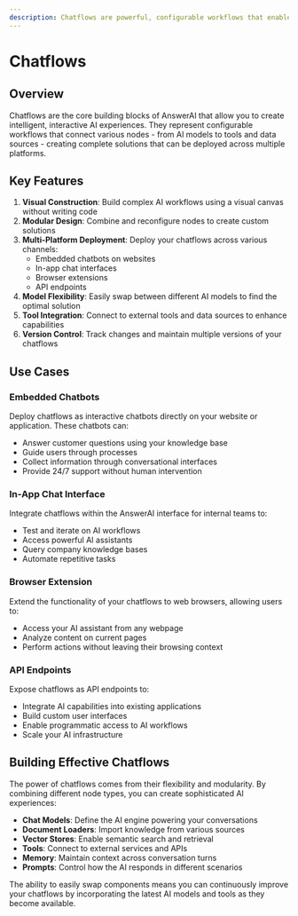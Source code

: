 ```yaml
---
description: Chatflows are powerful, configurable workflows that enable AI-powered interactions across multiple platforms.
---
```


# Chatflows

## Overview

Chatflows are the core building blocks of AnswerAI that allow you to create intelligent, interactive AI experiences. They represent configurable workflows that connect various nodes - from AI models to tools and data sources - creating complete solutions that can be deployed across multiple platforms.

## Key Features

1. **Visual Construction**: Build complex AI workflows using a visual canvas without writing code
2. **Modular Design**: Combine and reconfigure nodes to create custom solutions
3. **Multi-Platform Deployment**: Deploy your chatflows across various channels:
    - Embedded chatbots on websites
    - In-app chat interfaces
    - Browser extensions
    - API endpoints
4. **Model Flexibility**: Easily swap between different AI models to find the optimal solution
5. **Tool Integration**: Connect to external tools and data sources to enhance capabilities
6. **Version Control**: Track changes and maintain multiple versions of your chatflows

## Use Cases

### Embedded Chatbots

Deploy chatflows as interactive chatbots directly on your website or application. These chatbots can:

-   Answer customer questions using your knowledge base
-   Guide users through processes
-   Collect information through conversational interfaces
-   Provide 24/7 support without human intervention

### In-App Chat Interface

Integrate chatflows within the AnswerAI interface for internal teams to:

-   Test and iterate on AI workflows
-   Access powerful AI assistants
-   Query company knowledge bases
-   Automate repetitive tasks

### Browser Extension

Extend the functionality of your chatflows to web browsers, allowing users to:

-   Access your AI assistant from any webpage
-   Analyze content on current pages
-   Perform actions without leaving their browsing context

### API Endpoints

Expose chatflows as API endpoints to:

-   Integrate AI capabilities into existing applications
-   Build custom user interfaces
-   Enable programmatic access to AI workflows
-   Scale your AI infrastructure

## Building Effective Chatflows

The power of chatflows comes from their flexibility and modularity. By combining different node types, you can create sophisticated AI experiences:

-   **Chat Models**: Define the AI engine powering your conversations
-   **Document Loaders**: Import knowledge from various sources
-   **Vector Stores**: Enable semantic search and retrieval
-   **Tools**: Connect to external services and APIs
-   **Memory**: Maintain context across conversation turns
-   **Prompts**: Control how the AI responds in different scenarios

The ability to easily swap components means you can continuously improve your chatflows by incorporating the latest AI models and tools as they become available.
